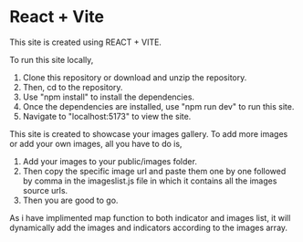 # React + Vite

This site is created using REACT + VITE.

To run this site locally,
1) Clone this repository or download and unzip the repository.
2) Then, cd to the repository.
3) Use "npm install" to install the dependencies.
4) Once the dependencies are installed, use "npm run dev" to run this site.
5) Navigate to "localhost:5173" to view the site.

This site is created to showcase your images gallery. To add more images or add your own images, all you have to do is,
1) Add your images to your public/images folder.
2) Then copy the specific image url and paste them one by one followed by comma in the imageslist.js file in which it contains all the images source urls.
3) Then you are good to go. 

As i have implimented map function to both indicator and images list, it will dynamically add the images and indicators according to the images array.
